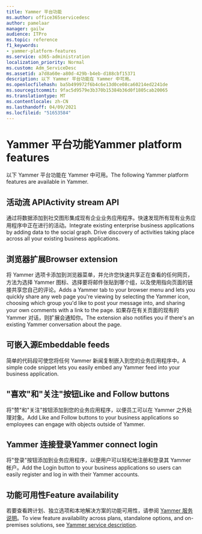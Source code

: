 ```yaml
---
title: Yammer 平台功能
ms.author: office365servicedesc
author: pamelaar
manager: gailw
audience: ITPro
ms.topic: reference
f1_keywords:
- yammer-platform-features
ms.service: o365-administration
localization_priority: Normal
ms.custom: Adm_ServiceDesc
ms.assetid: a7d8a60e-a80d-429b-b4eb-d188cbf15371
description: 以下 Yammer 平台功能在 Yammer 中可用。
ms.openlocfilehash: ba5b499972f6b4c6e13d0ce08ca60214ed2241de
ms.sourcegitcommit: 9fac5d9579e3b370b15384b36d0f1805cab20065
ms.translationtype: MT
ms.contentlocale: zh-CN
ms.lasthandoff: 04/09/2021
ms.locfileid: "51653584"
---
```

# <a name="yammer-platform-features"></a><span data-ttu-id="5cc10-103">Yammer 平台功能</span><span class="sxs-lookup"><span data-stu-id="5cc10-103">Yammer platform features</span></span>

<span data-ttu-id="5cc10-104">以下 Yammer 平台功能在 Yammer 中可用。</span><span class="sxs-lookup"><span data-stu-id="5cc10-104">The following Yammer platform features are available in Yammer.</span></span>
 
## <a name="activity-stream-api"></a><span data-ttu-id="5cc10-105">活动流 API</span><span class="sxs-lookup"><span data-stu-id="5cc10-105">Activity stream API</span></span>

<span data-ttu-id="5cc10-p101">通过将数据添加到社交图形集成现有企业业务应用程序。快速发现所有现有业务应用程序中正在进行的活动。</span><span class="sxs-lookup"><span data-stu-id="5cc10-p101">Integrate existing enterprise business applications by adding data to the social graph. Drive discovery of activities taking place across all your existing business applications.</span></span>
  
## <a name="browser-extension"></a><span data-ttu-id="5cc10-108">浏览器扩展</span><span class="sxs-lookup"><span data-stu-id="5cc10-108">Browser extension</span></span>

<span data-ttu-id="5cc10-109">将 Yammer 选项卡添加到浏览器菜单，并允许您快速共享正在查看的任何网页，方法为选择 Yammer 图标、选择要将邮件张贴到哪个组，以及使用指向页面的链接共享您自己的评论。</span><span class="sxs-lookup"><span data-stu-id="5cc10-109">Adds a Yammer tab to your browser menu and lets you quickly share any web page you're viewing by selecting the Yammer icon, choosing which group you'd like to post your message into, and sharing your own comments with a link to the page.</span></span> <span data-ttu-id="5cc10-110">如果存在有关页面的现有的 Yammer 对话，则扩展会通知你。</span><span class="sxs-lookup"><span data-stu-id="5cc10-110">The extension also notifies you if there's an existing Yammer conversation about the page.</span></span> 

## <a name="embeddable-feeds"></a><span data-ttu-id="5cc10-111">可嵌入源</span><span class="sxs-lookup"><span data-stu-id="5cc10-111">Embeddable feeds</span></span>

<span data-ttu-id="5cc10-112">简单的代码段可使您将任何 Yammer 新闻复制嵌入到您的业务应用程序中。</span><span class="sxs-lookup"><span data-stu-id="5cc10-112">A simple code snippet lets you easily embed any Yammer feed into your business application.</span></span>
  
## <a name="like-and-follow-buttons"></a><span data-ttu-id="5cc10-113">"喜欢"和"关注"按钮</span><span class="sxs-lookup"><span data-stu-id="5cc10-113">Like and Follow buttons</span></span>

<span data-ttu-id="5cc10-114">将"赞"和"关注"按钮添加到您的业务应用程序，以便员工可以在 Yammer 之外处理对象。</span><span class="sxs-lookup"><span data-stu-id="5cc10-114">Add Like and Follow buttons to your business applications so employees can engage with objects outside of Yammer.</span></span>
  
## <a name="yammer-connect-login"></a><span data-ttu-id="5cc10-115">Yammer 连接登录</span><span class="sxs-lookup"><span data-stu-id="5cc10-115">Yammer connect login</span></span>

<span data-ttu-id="5cc10-116">将"登录"按钮添加到业务应用程序，以便用户可以轻松地注册和登录其 Yammer 帐户。</span><span class="sxs-lookup"><span data-stu-id="5cc10-116">Add the Login button to your business applications so users can easily register and log in with their Yammer accounts.</span></span>

## <a name="feature-availability"></a><span data-ttu-id="5cc10-117">功能可用性</span><span class="sxs-lookup"><span data-stu-id="5cc10-117">Feature availability</span></span>

<span data-ttu-id="5cc10-118">若要查看跨计划、独立选项和本地解决方案的功能可用性，请参阅 [Yammer 服务说明](yammer-service-description.md)。</span><span class="sxs-lookup"><span data-stu-id="5cc10-118">To view feature availability across plans, standalone options, and on-premises solutions, see [Yammer service description](yammer-service-description.md).</span></span>
  

